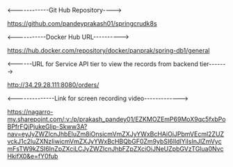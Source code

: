 
<------------Git Hub Repository---->

https://github.com/pandeyprakash01/springcrudk8s


<-----------Docker Hub URL---------->


https://hub.docker.com/repository/docker/panprak/spring-db1/general


<------URL for Service API tier to view the records from backend tier------->

http://34.29.28.111:8080/orders/


<--------------Link for screen recording video------------->

https://nagarro-my.sharepoint.com/:v:/p/prakash_pandey01/EZKMOZEmP69MoX9qc5fxbPoBPfrFQjPjukeGlip-Skww3A?nav=eyJyZWZlcnJhbEluZm8iOnsicmVmZXJyYWxBcHAiOiJPbmVEcml2ZUZvckJ1c2luZXNzIiwicmVmZXJyYWxBcHBQbGF0Zm9ybSI6IldlYiIsInJlZmVycmFsTW9kZSI6InZpZXciLCJyZWZlcnJhbFZpZXciOiJNeUZpbGVzTGlua0NvcHkifX0&e=fY0fub


